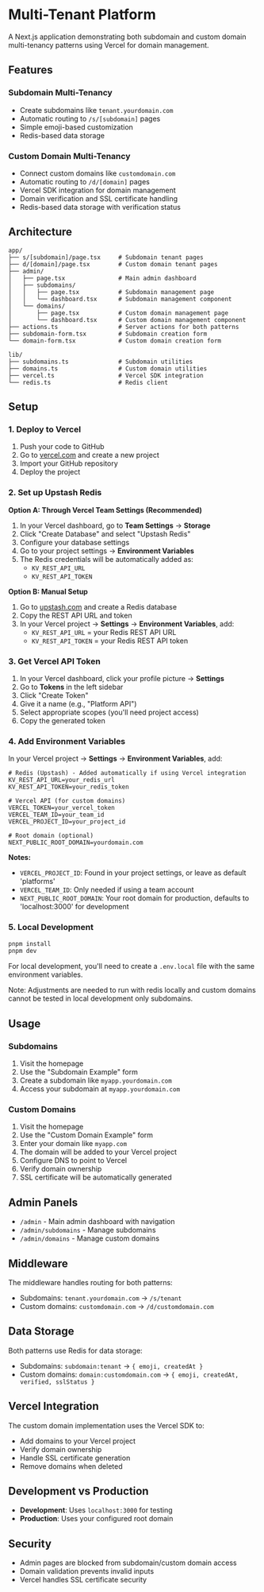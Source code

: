 # Multi-Tenant Platform

A Next.js application demonstrating both subdomain and custom domain multi-tenancy patterns using Vercel for domain management.

## Features

### Subdomain Multi-Tenancy

- Create subdomains like `tenant.yourdomain.com`
- Automatic routing to `/s/[subdomain]` pages
- Simple emoji-based customization
- Redis-based data storage

### Custom Domain Multi-Tenancy

- Connect custom domains like `customdomain.com`
- Automatic routing to `/d/[domain]` pages
- Vercel SDK integration for domain management
- Domain verification and SSL certificate handling
- Redis-based data storage with verification status

## Architecture

```
app/
├── s/[subdomain]/page.tsx     # Subdomain tenant pages
├── d/[domain]/page.tsx        # Custom domain tenant pages
├── admin/
│   ├── page.tsx               # Main admin dashboard
│   ├── subdomains/
│   │   ├── page.tsx           # Subdomain management page
│   │   └── dashboard.tsx      # Subdomain management component
│   └── domains/
│       ├── page.tsx           # Custom domain management page
│       └── dashboard.tsx      # Custom domain management component
├── actions.ts                 # Server actions for both patterns
├── subdomain-form.tsx         # Subdomain creation form
└── domain-form.tsx            # Custom domain creation form

lib/
├── subdomains.ts              # Subdomain utilities
├── domains.ts                 # Custom domain utilities
├── vercel.ts                  # Vercel SDK integration
└── redis.ts                   # Redis client
```

## Setup

### 1. Deploy to Vercel

1. Push your code to GitHub
2. Go to [vercel.com](https://vercel.com) and create a new project
3. Import your GitHub repository
4. Deploy the project

### 2. Set up Upstash Redis

**Option A: Through Vercel Team Settings (Recommended)**

1. In your Vercel dashboard, go to **Team Settings** → **Storage**
2. Click "Create Database" and select "Upstash Redis"
3. Configure your database settings
4. Go to your project settings → **Environment Variables**
5. The Redis credentials will be automatically added as:
   - `KV_REST_API_URL`
   - `KV_REST_API_TOKEN`

**Option B: Manual Setup**

1. Go to [upstash.com](https://upstash.com) and create a Redis database
2. Copy the REST API URL and token
3. In your Vercel project → **Settings** → **Environment Variables**, add:
   - `KV_REST_API_URL` = your Redis REST API URL
   - `KV_REST_API_TOKEN` = your Redis REST API token

### 3. Get Vercel API Token

1. In your Vercel dashboard, click your profile picture → **Settings**
2. Go to **Tokens** in the left sidebar
3. Click "Create Token"
4. Give it a name (e.g., "Platform API")
5. Select appropriate scopes (you'll need project access)
6. Copy the generated token

### 4. Add Environment Variables

In your Vercel project → **Settings** → **Environment Variables**, add:

```env
# Redis (Upstash) - Added automatically if using Vercel integration
KV_REST_API_URL=your_redis_url
KV_REST_API_TOKEN=your_redis_token

# Vercel API (for custom domains)
VERCEL_TOKEN=your_vercel_token
VERCEL_TEAM_ID=your_team_id
VERCEL_PROJECT_ID=your_project_id

# Root domain (optional)
NEXT_PUBLIC_ROOT_DOMAIN=yourdomain.com
```

**Notes:**

- `VERCEL_PROJECT_ID`: Found in your project settings, or leave as default 'platforms'
- `VERCEL_TEAM_ID`: Only needed if using a team account
- `NEXT_PUBLIC_ROOT_DOMAIN`: Your root domain for production, defaults to 'localhost:3000' for development

### 5. Local Development

```bash
pnpm install
pnpm dev
```

For local development, you'll need to create a `.env.local` file with the same environment variables.

Note: Adjustments are needed to run with redis locally and custom domains cannot be tested in local development only subdomains.

## Usage

### Subdomains

1. Visit the homepage
2. Use the "Subdomain Example" form
3. Create a subdomain like `myapp.yourdomain.com`
4. Access your subdomain at `myapp.yourdomain.com`

### Custom Domains

1. Visit the homepage
2. Use the "Custom Domain Example" form
3. Enter your domain like `myapp.com`
4. The domain will be added to your Vercel project
5. Configure DNS to point to Vercel
6. Verify domain ownership
7. SSL certificate will be automatically generated

## Admin Panels

- `/admin` - Main admin dashboard with navigation
- `/admin/subdomains` - Manage subdomains
- `/admin/domains` - Manage custom domains

## Middleware

The middleware handles routing for both patterns:

- Subdomains: `tenant.yourdomain.com` → `/s/tenant`
- Custom domains: `customdomain.com` → `/d/customdomain.com`

## Data Storage

Both patterns use Redis for data storage:

- Subdomains: `subdomain:tenant` → `{ emoji, createdAt }`
- Custom domains: `domain:customdomain.com` → `{ emoji, createdAt, verified, sslStatus }`

## Vercel Integration

The custom domain implementation uses the Vercel SDK to:

- Add domains to your Vercel project
- Verify domain ownership
- Handle SSL certificate generation
- Remove domains when deleted

## Development vs Production

- **Development**: Uses `localhost:3000` for testing
- **Production**: Uses your configured root domain

## Security

- Admin pages are blocked from subdomain/custom domain access
- Domain validation prevents invalid inputs
- Vercel handles SSL certificate security
